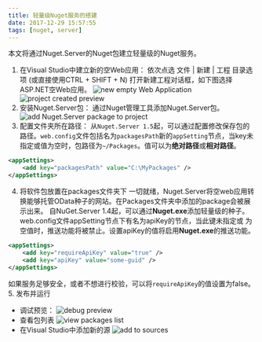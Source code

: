 ```yaml
---
title: 轻量级Nuget服务的搭建
date: 2017-12-29 15:57:55
tags: [nuget, server]
---
```


本文将通过Nuget.Server的Nuget包建立轻量级的Nuget服务。

1. 在Visual Studio中建立新的空Web应用：
依次点选 文件 | 新建 | 工程 目录选项 (或直接使用CTRL + SHIFT + N) 打开新建工程对话框，如下图选择ASP.NET空Web应用。
![new empty Web Application](http://nugetserver.net/gfx/New-Project-dialog-box.png)
![project created preview](http://nugetserver.net/gfx/New-project-in-Solution-Explorer.png)
2. 安装Nuget.Server包：
通过Nuget管理工具添加Nuget.Server包。
![add Nuget.Server package to project](http://nugetserver.net/gfx/NuGet.Server-package.png)
3. 配置文件夹所在路径：
从`Nuget.Server 1.5`起，可以通过配置修改保存包的路径。`web.config`文件包括名为`packagesPath`新的`appSetting`节点，当key未指定或值为空时，包路径为`~/Packages`。值可以为**绝对路径**或**相对路径**。
``` xml
<appSettings>
    <add key="packagesPath" value="C:\MyPackages" />
</appSettings>
```
4. 将软件包放置在packages文件夹下
一切就绪，Nuget.Server将空web应用转换能够托管OData种子的网站。在Packages文件夹中添加的package会被展示出来。
自NuGet.Server 1.4起，可以通过**Nuget.exe**添加轻量级的种子。web.config文件appSetting节点下有名为apiKey的节点，当此键未指定或
为空值时，推送功能将被禁止。设置apiKey的值将启用**Nuget.exe**的推送功能。
``` xml
<appSettings>
    <add key="requireApiKey" value="true" />
    <add key="apiKey" value="some-guid" />
</appSettings>
``` 
如果服务足够安全，或者不想进行校验，可以将`requireApiKey`的值设置为false。
5. 发布并运行
* 调试预览：
![debug preview](http://nugetserver.net/gfx/Package-feed-home-page.png)
* 查看包列表
![view packages list](http://nugetserver.net/gfx/OData-over-ATOM-package-feed.png)
* 在Visual Studio中添加新的源
![add to sources](http://nugetserver.net/gfx/Adding-new-feed-to-package-sources.png)